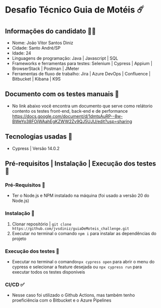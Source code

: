 # Desafio Técnico Guia de Motéis ☄️

## Informações do candidato 🧑‍💼
- Nome: João Vitor Santos Diniz
- Cidade: Santo André/SP
- Idade: 24
- Linguagens de programação: Java | Javascript | SQL 
- Frameworks e ferramentas para testes: Selenium | Cypress | Appium | BrowserStack | Postman | JMeter
- Ferramentas de fluxo de trabalho: Jira | Azure DevOps | Confluence | Bitbucket | Kibana | K9S

## Documento com os testes manuais 📄

- No link abaixo você encontra um documento que serve como relátorio contento os testes front-end, back-end e de performance
https://docs.google.com/document/d/1dmtsAuRP--8w-BWeYo38FOjWAahEgKZWW2Zv9QJ5UJU/edit?usp=sharing


## Tecnologias usadas 🔧
- Cypress | Versão 14.0.2

## Pré-requisitos | Instalação | Execução dos testes 📝

### Pré-Requisitos 📝
- Ter o Node.js e NPM instalado na máquina (foi usado a versão 20 do Node.js)

### Instalação 📝
1. Clonar repositório | `git clone https://github.com/jvsdiniz/guiaDeMoteis_challenge.git`
2. Executar no terminal o comando `npm i` para instalar as dependências do projeto

### Execução dos testes 📝
- Executar no terminal o comando`npx cypress open` para abrir o menu do cypress e selecionar a feature desejada ou `npx cypress run` para executar todos os testes disponíveis

### CI/CD ✅
- Nesse caso foi utilizado o Github Actions, mas também tenho proeficiência com o Bitbucket e o Azure Pipelines